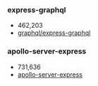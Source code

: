 
### express-graphql

- 462,203
- [graphql/express-graphql](https://github.com/graphql/express-graphql)

### apollo-server-express

- 731,636
- [apollo-server-express](https://github.com/apollographql/apollo-server/tree/main/packages/apollo-server-express)

